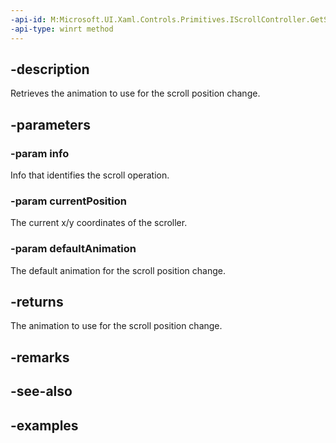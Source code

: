 ```yaml
---
-api-id: M:Microsoft.UI.Xaml.Controls.Primitives.IScrollController.GetScrollAnimation(Microsoft.UI.Xaml.Controls.ScrollInfo,Windows.Foundation.Numerics.Vector2,Windows.UI.Composition.CompositionAnimation)
-api-type: winrt method
---
```


## -description

Retrieves the animation to use for the scroll position change.

## -parameters

### -param info

Info that identifies the scroll operation.

### -param currentPosition

The current x/y coordinates of the scroller.

### -param defaultAnimation

The default animation for the scroll position change.

## -returns

The animation to use for the scroll position change.

## -remarks

## -see-also

## -examples

